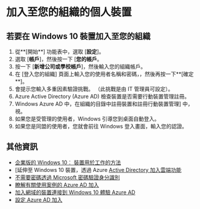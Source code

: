 

<properties
    pageTitle="加入至您的組織的個人裝置 |Microsoft Azure"
    description="說明使用者如何註冊其公司網路，其個人 Windows 10 裝置，並提供部署步驟 BYOD 案例。"
    services="active-directory"
    documentationCenter=""
    authors="femila"
    manager="swadhwa"
    editor=""
    tags="azure-classic-portal"/>
<tags
    ms.service="active-directory"
    ms.workload="identity"
    ms.tgt_pltfrm="na"
    ms.devlang="na"
    ms.topic="article"
    ms.date="09/27/2016"
    ms.author="femila"/>

# <a name="join-a-personal-device-to-your-organization"></a>加入至您的組織的個人裝置

## <a name="to-join-a-windows-10-device-to-your-organization"></a>若要在 Windows 10 裝置加入至您的組織

1.  從**[開始**] 功能表中，選取 [**設定**]。
2.  選取 [**帳戶**]，然後按一下 [**您的帳戶**。
3.  按一下 [**新增公司或學校帳戶**]，然後輸入您的組織帳戶。
4.  在 [登入您的組織] 頁面上輸入您的使用者名稱和密碼，，然後再按一下**[確定**]。
5.  會提示您輸入多重因素驗證挑戰。 （此挑戰是由 IT 管理員可設定）。
6.  Azure Active Directory (Azure AD) 檢查裝置是否需要行動裝置管理註冊。
7.  Windows Azure AD 中，在組織的目錄中註冊裝置和註冊行動裝置管理] 中，視。
8.  如果您是受管理的使用者，Windows 引導您到桌面自動登入。
9.  如果您是同盟的使用者，您就會前往 Windows 登入畫面，輸入您的認證。

## <a name="additional-information"></a>其他資訊
* [企業版的 Windows 10︰ 裝置用於工作的方法](active-directory-azureadjoin-windows10-devices-overview.md)
* [延伸至 Windows 10 裝置，透過 Azure [Active Directory 加入雲端功能](active-directory-azureadjoin-user-upgrade.md)
* [不需要密碼透過 Microsoft 密碼驗證身分識別](active-directory-azureadjoin-passport.md)
* [瞭解有關使用案例的 Azure AD 加入](active-directory-azureadjoin-deployment-aadjoindirect.md)
* [加入網域的裝置連接到 Windows 10 體驗 Azure AD](active-directory-azureadjoin-devices-group-policy.md)
* [設定 Azure AD 加入](active-directory-azureadjoin-setup.md)
